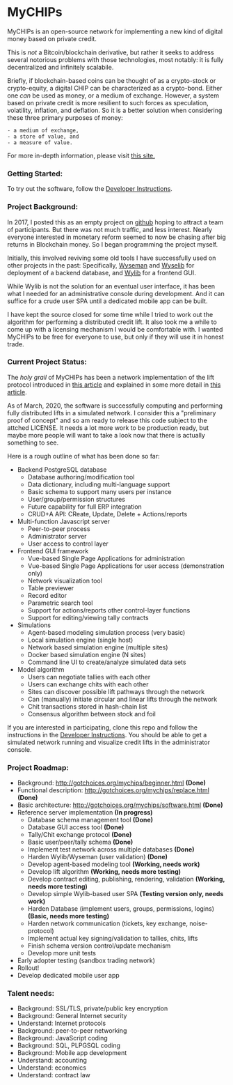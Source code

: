 # MyCHIPs
MyCHIPs is an open-source network for implementing a new kind of digital money based on private credit.

This is *not* a Bitcoin/blockchain derivative, but rather it seeks to address
several notorious problems with those technologies, most notably: it is fully decentralized and infinitely scalabile.

Briefly, if blockchain-based coins can be thought of as a crypto-stock or crypto-equity, a digital CHIP can be characterized as a crypto-bond.
Either one _can_ be used as money, or a medium of exchange.
However, a system based on private credit is more resilient to such forces as speculation, volatility, inflation, and deflation.
So it is a better solution when considering these three primary purposes of money:

    - a medium of exchange,
    - a store of value, and 
    - a measure of value.

For more in-depth information, please visit [this site.](http://gotchoices.org/mychips/intro.html)

### Getting Started:
To try out the software, follow the [Developer Instructions](doc/Development).

### Project Background:
In 2017, I posted this as an empty project on [github](http://github.com/gotchoices/mychips) hoping to attract a team of participants.
But there was not much traffic, and less interest.
Nearly everyone interested in monetary reform seemed to now be chasing after big returns in Blockchain money.
So I began programming the project myself.

Initially, this involved reviving some old tools I have successfully used on other projects in the past:
Specifically, [Wyseman](http://github.com/gotchoices/wyseman) and
[Wyselib](http://github.com/gotchoices/wyselib) for deployment of a backend database, and
[Wylib](http://github.com/gotchoices/wylib) for a frontend GUI.

While Wylib is not the solution for an eventual user interface, it has been what I needed for an administrative console during development.
And it can suffice for a crude user SPA until a dedicated mobile app can be built.

I have kept the source closed for some time while I tried to work out the algorithm for performing a distributed credit lift.
It also took me a while to come up with a licensing mechanism I would be comfortable with.
I wanted MyCHIPs to be free for everyone to use, but only if they will use it in honest trade.

### Current Project Status:
The _holy grail_ of MyCHIPs has been a network implementation of the lift protocol introduced
in [this article](http://gotchoices.org/mychips/coupon.html) and explained in some more detail 
in [this article](http://gotchoices.org/mychips/acdc.html).

As of March, 2020, the software is successfully computing and performing fully distributed lifts in a simulated network.
I consider this a "preliminary proof of concept" and so am ready to release this code subject to the attched LICENSE.
It needs a lot more work to be production ready, but maybe more people will want to take a look now that there is actually something to see.

Here is a rough outline of what has been done so far:

- Backend PostgreSQL database
  - Database authoring/modification tool
  - Data dictionary, including multi-language support
  - Basic schema to support many users per instance
  - User/group/permission structures
  - Future capability for full ERP integration
  - CRUD+A API: CReate, Update, Delete + Actions/reports
- Multi-function Javascript server
  - Peer-to-peer process
  - Administrator server
  - User access to control layer
- Frontend GUI framework
  - Vue-based Single Page Applications for administration
  - Vue-based Single Page Applications for user access (demonstration only)
  - Network visualization tool
  - Table previewer
  - Record editor
  - Parametric search tool
  - Support for actions/reports other control-layer functions
  - Support for editing/viewing tally contracts
- Simulations
  - Agent-based modeling simulation process (very basic)
  - Local simulation engine (single host)
  - Network based simulation engine (multiple sites)
  - Docker based simulation engine (N sites)
  - Command line UI to create/analyze simulated data sets
- Model algorithm
  - Users can negotiate tallies with each other
  - Users can exchange chits with each other
  - Sites can discover possible lift pathways through the network
  - Can (manually) initiate circular and linear lifts through the network
  - Chit transactions stored in hash-chain list
  - Consensus algorithm between stock and foil

If you are interested in participating, clone this repo and follow the instructions in the [Developer Instructions](doc/Development).
You should be able to get a simulated network running and visualize credit lifts in the administrator console.

### Project Roadmap:
- Background: http://gotchoices.org/mychips/beginner.html **(Done)**
- Functional description: http://gotchoices.org/mychips/replace.html **(Done)**
- Basic architecture: http://gotchoices.org/mychips/software.html **(Done)**
- Reference server implementation **(In progress)**
  - Database schema management tool **(Done)**
  - Database GUI access tool **(Done)**
  - Tally/Chit exchange protocol **(Done)**
  - Basic user/peer/tally schema **(Done)**
  - Implement test network across multiple databases **(Done)**
  - Harden Wylib/Wyseman (user validation) **(Done)**
  - Develop agent-based modeling tool **(Working, needs work)**
  - Develop lift algorithm **(Working, needs more testing)**
  - Develop contract editing, publishing, rendering, validation **(Working, needs more testing)**
  - Develop simple Wylib-based user SPA **(Testing version only, needs work)**
  - Harden Database (implement users, groups, permissions, logins) **(Basic, needs more testing)**
  - Harden network communication (tickets, key exchange, noise-protocol)
  - Implement actual key signing/validation to tallies, chits, lifts
  - Finish schema version control/update mechanism
  - Develop more unit tests
- Early adopter testing (sandbox trading network)
- Rollout!
- Develop dedicated mobile user app

### Talent needs:
- Background: SSL/TLS, private/public key encryption
- Background: General Internet security
- Understand: Internet protocols
- Background: peer-to-peer networking
- Background: JavaScript coding
- Background: SQL, PLPGSQL coding
- Background: Mobile app development
- Understand: accounting
- Understand: economics
- Understand: contract law
